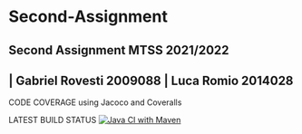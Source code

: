 # Second-Assignment
Second Assignment MTSS 2021/2022
--------------------------------------------------------------------
| Gabriel Rovesti 2009088
| Luca Romio      2014028
--------------------------------------------------------------------


CODE COVERAGE using Jacoco and Coveralls

LATEST BUILD STATUS
[![Java CI with Maven](https://github.com/LucaRomio/Second-Assignment/actions/workflows/maven.yml/badge.svg?branch=main)](https://github.com/LucaRomio/Second-Assignment/actions/workflows/maven.yml)
